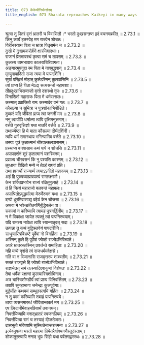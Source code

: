 ```yaml
---
title: 073 कैकेयीनिर्भर्त्सनम्
title_english: 073 Bharata reproaches Kaikeyi in many ways

---
```

<div class="audioEmbed"  caption="श्रीराम-हरिसीताराममूर्ति-घनपाठिभ्यां वचनम्" src="https://archive.org/download/Ramayana-recitation-Sriram-harisItArAmamUrti-Ghanapaati-v2/Kanda_2/Kanda_2_AYK-073-Kaikeyee_Nirbhartha_Sanam.mp3"></div>

  
श्रुत्वा तु पितरं वृत्तं भ्रातरौ च विवासितौ।\* भरतो दुःखसन्तप्त इदं वचनमब्रवीत् ॥ 2.73.1 ॥   
किंनु कार्यं हतस्येह मम राज्येन शोचतः।  
विहीनस्याथ पित्रा च भ्रात्रा पितृसमेन च ॥ 2.73.2 ॥   
दुःखे मे दुःखमकरोर्व्रणे क्षारमिवादधाः।  
राजानं प्रेतभावस्थं कृत्वा रामं च तापसम् ॥ 2.73.3 ॥   
कुलस्य त्वमभावाय कालरात्रिरिवागता।  
अङ्गारमुपगूह्य स्म पिता मे नावबुद्धवान् ॥ 2.73.4 ॥   
मृत्युमापादितो राजा त्वया मे पापदर्शिनि।  
सुखं परिहृतं मोहात् कुलेऽस्मिन् कुलपांसिनि ॥ 2.73.5 ॥   
त्वां प्राप्य हि पिता मेऽद्य सत्यसन्धो महायशाः।  
तीव्रदुःखाभिसन्तप्तो वृत्तो दशरथो नृपः ॥ 2.73.6 ॥   
विनाशितो महाराजः पिता मे धर्मवत्सलः।  
कस्मात् प्रव्राजितो रामः कस्मादेव वनं गतः ॥ 2.73.7 ॥   
कौसल्या च सुमित्रा च पुत्रशोकाभिपीडिते।  
दुष्करं यदि जीवेतां प्राप्य त्वां जननीं मम ॥ 2.73.8 ॥   
ननु त्वार्योपि धर्मात्मा त्वयि वृत्तिमनुत्तमाम्।  
वर्त्तते गुरुवृत्तिज्ञो यथा मातरि वर्त्तते ॥ 2.73.9 ॥   
तथाज्येष्ठा हि मे माता कौसल्या दीर्घदर्शिनी।  
त्वयि धर्मं समास्थाय भगिन्यामिव वर्त्तते ॥ 2.73.10 ॥   
तस्याः पुत्रं कृतात्मानं चीरवल्कलवाससम्।  
प्रस्थाप्य वनवासाय कथं पापे न शोचसि ॥ 2.73.11 ॥   
अपापदर्शनं शूरं कृतात्मानं यशस्विनम्।  
प्रव्राज्य चीरवसनं किं नु पश्यसि कारणम् ॥ 2.73.12 ॥   
लुब्धाया विदितो मन्ये न तेऽहं राघवं प्रति।  
तथा ह्यनर्थो राज्यार्थं त्वयाऽऽनीतो महानयम् ॥ 2.73.13 ॥   
अहं हि पुरुषव्याघ्रावपश्यं रामलक्ष्मणौ।  
केन शक्तिप्रभावेन राज्यं रक्षितुमुत्सहे ॥ 2.73.14 ॥   
तं हि नित्यं महाराजो बलवन्तं महाबलः।  
अपाश्रितोऽभूद्धर्मात्मा मेरुर्मेरुवनं यथा ॥ 2.73.15 ॥   
दम्यो धुरमिवासाद्य वहेयं केन चौजसा ॥ 2.73.16 ॥   
अथवा मे भवेच्छक्तिर्योगैर्बुद्धिबलेन वा।  
सकामां न करिष्यामि त्वामहं पुत्रगर्द्धिनीम् ॥ 2.73.17 ॥   
न मे विकांक्षा जायेत त्यक्तुं त्वां पापनिश्चयाम्।  
यदि रामस्य नावेक्षा त्वयि स्यान्मातृवत् सदा ॥ 2.73.18 ॥   
उत्पन्ना तु कथं बुद्धिस्तवेयं पापदर्शिनि।  
साधुचारित्रविभ्रष्टे पूर्वेषां नो विगर्हिता ॥ 2.73.19 ॥   
अस्मिन् कुले हि पूर्वेषां ज्येष्ठो राज्येऽभिषिच्यते।  
अपरे भ्रातरस्तस्मिन् प्रवर्त्तन्ते समाहिताः ॥ 2.73.20 ॥   
नहि मन्ये नृशंसे त्वं राजधर्ममवेक्षसे।  
गतिं वा न विजानासि राजवृत्तस्य शाश्वतीम् ॥ 2.73.21 ॥   
सततं राजवृत्ते हि ज्येष्ठो राज्येऽभिषिच्यते।  
राज्ञामेतत् समं तत्स्यादिक्ष्वाकूणां विशेषतः ॥ 2.73.22 ॥   
तेषां धर्मैक रक्षाणां कुलचारित्रशोभिनाम्।  
अत्र चारित्रशौण्डीर्यं त्वां प्राप्य विनिवर्त्तितम् ॥ 2.73.23 ॥   
तवापि सुमहाभागा जनेन्द्राः कुलपूर्वगाः।  
बुद्धेर्मोहः कथमयं सम्भूतस्त्वयि गर्हितः ॥ 2.73.24 ॥   
न तु कामं करिष्यामि तवाहं पापनिश्चये।  
त्वया व्यसनमारब्धं जीवितान्तकरं मम ॥ 2.73.25 ॥   
एष त्विदानीमेवाहमप्रियार्थं तवानघम्।  
निवर्त्तयिष्यामि वनाद्भ्रातरं स्वजनप्रियम् ॥ 2.73.26 ॥   
निवर्त्तयित्वा रामं च तस्याहं दीप्ततेजसः।  
दासभूतो भविष्यामि सुस्थितेनान्तरात्मना ॥ 2.73.27 ॥   
इत्येवमुक्त्वा भरतो महात्मा प्रियेतरैर्वाक्यगणैस्तुदंस्ताम्।  
शोकातुरश्चापि ननाद भूयः सिंहो यथा पर्वतगह्वरस्थः ॥ 2.73.28 ॥   